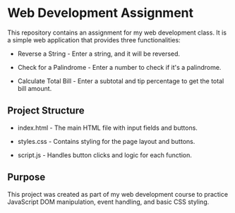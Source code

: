 # Web Development Assignment

This repository contains an assignment for my web development class. It is a simple web application that provides three functionalities:

- Reverse a String - Enter a string, and it will be reversed.

- Check for a Palindrome - Enter a number to check if it's a palindrome.

- Calculate Total Bill - Enter a subtotal and tip percentage to get the total bill amount.

## Project Structure

- index.html - The main HTML file with input fields and buttons.

- styles.css - Contains styling for the page layout and buttons.

- script.js - Handles button clicks and logic for each function.

## Purpose

This project was created as part of my web development course to practice JavaScript DOM manipulation, event handling, and basic CSS styling.

